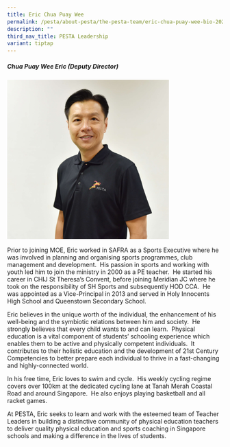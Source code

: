 ```yaml
---
title: Eric Chua Puay Wee
permalink: /pesta/about-pesta/the-pesta-team/eric-chua-puay-wee-bio-2023/
description: ""
third_nav_title: PESTA Leadership
variant: tiptap
---
```

<h5>Chua Puay Wee Eric (Deputy Director)</h5><div class="isomer-image-wrapper"><img style="width: 75%;" height="auto" width="100%" alt="" src="/images/Eric___Website_Pic.JPG"></div><p>Prior to joining MOE, Eric worked in SAFRA as a Sports Executive where he was involved in planning and organising sports programmes, club management and development.&nbsp; His passion in sports and working with youth led him to join the ministry in 2000 as a PE teacher.&nbsp; He started his career in CHIJ St Theresa’s Convent, before joining Meridian JC where he took on the responsibility of SH Sports and subsequently HOD CCA.&nbsp; He was appointed as a Vice-Principal in 2013 and served in Holy Innocents High School and Queenstown Secondary School.</p><p>Eric believes in the unique worth of the individual, the enhancement of his well-being and the symbiotic relations between him and society.&nbsp; He strongly believes that every child wants to and can learn.&nbsp; Physical education is a vital component of students’ schooling experience which enables them to be active and physically competent individuals.&nbsp; It contributes to their holistic education and the development of 21st Century Competencies to better prepare each individual to thrive in a fast-changing and highly-connected world.&nbsp;</p><p>In his free time, Eric loves to swim and cycle.&nbsp; His weekly cycling regime covers over 100km at the dedicated cycling lane at Tanah Merah Coastal Road and around Singapore.&nbsp; He also enjoys playing basketball and all racket games.</p><p>At PESTA, Eric seeks to learn and work with the esteemed team of Teacher Leaders in building a distinctive community of physical education teachers to deliver quality physical education and sports coaching in Singapore schools and making a difference in the lives of students.</p>